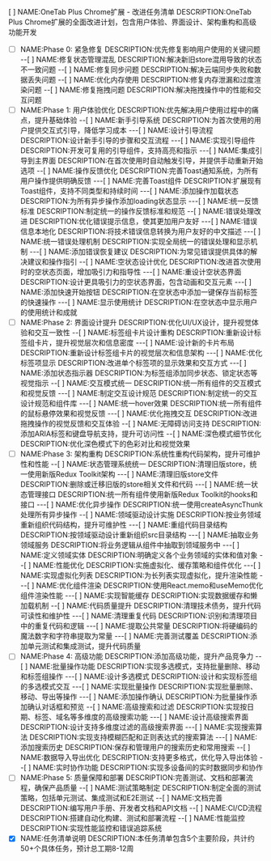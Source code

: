 [ ] NAME:OneTab Plus Chrome扩展 - 改进任务清单 DESCRIPTION:OneTab Plus Chrome扩展的全面改进计划，包含用户体验、界面设计、架构重构和高级功能开发
-[ ] NAME:Phase 0: 紧急修复 DESCRIPTION:优先修复影响用户使用的关键问题
--[ ] NAME:修复状态管理混乱 DESCRIPTION:解决新旧store混用导致的状态不一致问题
--[ ] NAME:修复同步问题 DESCRIPTION:解决云端同步失败和数据丢失问题
--[ ] NAME:优化内存使用 DESCRIPTION:修复内存泄漏和过度渲染问题
--[ ] NAME:修复拖拽问题 DESCRIPTION:解决拖拽操作中的性能和交互问题
-[ ] NAME:Phase 1: 用户体验优化 DESCRIPTION:优先解决用户使用过程中的痛点，提升基础体验
--[ ] NAME:新手引导系统 DESCRIPTION:为首次使用的用户提供交互式引导，降低学习成本
---[ ] NAME:设计引导流程 DESCRIPTION:设计新手引导的步骤和交互流程
---[ ] NAME:实现引导组件 DESCRIPTION:开发可复用的引导组件，支持高亮和指示
---[ ] NAME:集成引导到主界面 DESCRIPTION:在首次使用时自动触发引导，并提供手动重新开始选项
--[ ] NAME:操作反馈优化 DESCRIPTION:完善Toast通知系统，为所有用户操作提供明确反馈
---[ ] NAME:完善Toast组件 DESCRIPTION:扩展现有Toast组件，支持不同类型和持续时间
---[ ] NAME:添加操作加载状态 DESCRIPTION:为所有异步操作添加loading状态显示
---[ ] NAME:统一反馈标准 DESCRIPTION:制定统一的操作反馈标准和规范
--[ ] NAME:错误处理改进 DESCRIPTION:优化错误提示信息，使其更加用户友好
---[ ] NAME:错误信息本地化 DESCRIPTION:将技术错误信息转换为用户友好的中文描述
---[ ] NAME:统一错误处理机制 DESCRIPTION:实现全局统一的错误处理和显示机制
---[ ] NAME:添加错误恢复建议 DESCRIPTION:为常见错误提供具体的解决建议和操作指引
--[ ] NAME:空状态设计优化 DESCRIPTION:改进首次使用时的空状态页面，增加吸引力和指导性
---[ ] NAME:重设计空状态界面 DESCRIPTION:设计更具吸引力的空状态界面，包含动画和交互元素
---[ ] NAME:添加快速开始按钮 DESCRIPTION:在空状态中添加一键保存当前标签的快速操作
---[ ] NAME:显示使用统计 DESCRIPTION:在空状态中显示用户的使用统计和成就
-[ ] NAME:Phase 2: 界面设计提升 DESCRIPTION:优化UI/UX设计，提升视觉体验和交互一致性
--[ ] NAME:标签组卡片设计重构 DESCRIPTION:重新设计标签组卡片，提升视觉层次和信息密度
---[ ] NAME:设计新的卡片布局 DESCRIPTION:重新设计标签组卡片的视觉层次和信息架构
---[ ] NAME:优化标签项显示 DESCRIPTION:改进单个标签项的显示效果和交互方式
---[ ] NAME:添加状态指示器 DESCRIPTION:为标签组添加同步状态、锁定状态等视觉指示
--[ ] NAME:交互模式统一 DESCRIPTION:统一所有组件的交互模式和视觉反馈
---[ ] NAME:制定交互设计规范 DESCRIPTION:制定统一的交互设计规范和组件库
---[ ] NAME:统一hover效果 DESCRIPTION:统一所有组件的鼠标悬停效果和视觉反馈
---[ ] NAME:优化拖拽交互 DESCRIPTION:改进拖拽操作的视觉反馈和交互体验
--[ ] NAME:无障碍访问支持 DESCRIPTION:添加ARIA标签和键盘导航支持，提升可访问性
--[ ] NAME:深色模式细节优化 DESCRIPTION:优化深色模式下的色彩对比和视觉效果
-[ ] NAME:Phase 3: 架构重构 DESCRIPTION:系统性重构代码架构，提升可维护性和性能
--[ ] NAME:状态管理系统统一 DESCRIPTION:清理旧版store，统一使用新版Redux Toolkit架构
---[ ] NAME:清理旧版store文件 DESCRIPTION:删除或迁移旧版的store相关文件和代码
---[ ] NAME:统一状态管理接口 DESCRIPTION:统一所有组件使用新版Redux Toolkit的hooks和接口
---[ ] NAME:优化异步操作 DESCRIPTION:统一使用createAsyncThunk处理所有异步操作
--[ ] NAME:领域驱动设计实施 DESCRIPTION:按业务领域重新组织代码结构，提升可维护性
---[ ] NAME:重组代码目录结构 DESCRIPTION:按领域驱动设计重新组织src目录结构
---[ ] NAME:抽取业务领域服务 DESCRIPTION:将业务逻辑从组件中抽取到领域服务中
---[ ] NAME:定义领域实体 DESCRIPTION:明确定义各个业务领域的实体和值对象
--[ ] NAME:性能优化 DESCRIPTION:实施虚拟化、缓存策略和组件优化
---[ ] NAME:实现虚拟化列表 DESCRIPTION:为长列表实现虚拟化，提升渲染性能
---[ ] NAME:优化组件渲染 DESCRIPTION:使用React.memo和useMemo优化组件渲染性能
---[ ] NAME:实现智能缓存 DESCRIPTION:实现数据缓存和懒加载机制
--[ ] NAME:代码质量提升 DESCRIPTION:清理技术债务，提升代码可读性和维护性
---[ ] NAME:清理重复代码 DESCRIPTION:识别和清理项目中的重复代码和逻辑
---[ ] NAME:提取公共常量 DESCRIPTION:将硬编码的魔法数字和字符串提取为常量
---[ ] NAME:完善测试覆盖 DESCRIPTION:添加单元测试和集成测试，提升代码质量
-[ ] NAME:Phase 4: 高级功能 DESCRIPTION:添加高级功能，提升产品竞争力
--[ ] NAME:批量操作功能 DESCRIPTION:实现多选模式，支持批量删除、移动和标签组操作
---[ ] NAME:设计多选模式 DESCRIPTION:设计和实现标签组的多选模式交互
---[ ] NAME:实现批量操作 DESCRIPTION:实现批量删除、移动、导出等操作
---[ ] NAME:添加操作确认 DESCRIPTION:为批量操作添加确认对话框和预览
--[ ] NAME:高级搜索和过滤 DESCRIPTION:实现按日期、标签、域名等多维度的高级搜索功能
---[ ] NAME:设计高级搜索界面 DESCRIPTION:设计支持多维度过滤的高级搜索界面
---[ ] NAME:实现搜索算法 DESCRIPTION:实现支持模糊匹配和正则表达式的搜索算法
---[ ] NAME:添加搜索历史 DESCRIPTION:保存和管理用户的搜索历史和常用搜索
--[ ] NAME:数据导入导出优化 DESCRIPTION:支持更多格式，优化导入导出体验
--[ ] NAME:实时协作功能 DESCRIPTION:实现多设备间的实时数据同步和协作
-[ ] NAME:Phase 5: 质量保障和部署 DESCRIPTION:完善测试、文档和部署流程，确保产品质量
--[ ] NAME:测试策略制定 DESCRIPTION:制定全面的测试策略，包括单元测试、集成测试和E2E测试
--[ ] NAME:文档完善 DESCRIPTION:编写用户手册、开发者文档和API文档
--[ ] NAME:CI/CD流程 DESCRIPTION:搭建自动化构建、测试和部署流程
--[ ] NAME:性能监控 DESCRIPTION:实现性能监控和错误追踪系统
-[x] NAME:任务清单说明 DESCRIPTION:本任务清单包含5个主要阶段，共计约50+个具体任务，预计总工期8-12周
